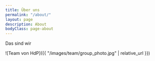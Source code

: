 ```yaml
---
title: Über uns
permalink: "/about/"
layout: page
description: About
bodyClass: page-about
---
```


Das sind wir

![Team von HdP]({{ "/images/team/group_photo.jpg" | relative_url }})
